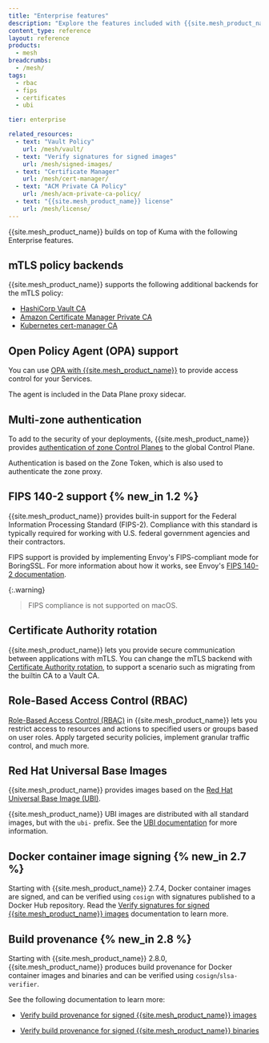 ```yaml
---
title: "Enterprise features"
description: "Explore the features included with {{site.mesh_product_name}} Enterprise, including mTLS backends, RBAC, FIPS support, and signed container images."
content_type: reference
layout: reference
products:
  - mesh
breadcrumbs:
  - /mesh/
tags:
  - rbac
  - fips
  - certificates
  - ubi

tier: enterprise

related_resources:
  - text: "Vault Policy"
    url: /mesh/vault/
  - text: "Verify signatures for signed images"
    url: /mesh/signed-images/
  - text: "Certificate Manager"
    url: /mesh/cert-manager/
  - text: "ACM Private CA Policy"
    url: /mesh/acm-private-ca-policy/
  - text: "{{site.mesh_product_name}} license"
    url: /mesh/license/
---
```




{{site.mesh_product_name}} builds on top of Kuma with the following Enterprise features.

## mTLS policy backends

{{site.mesh_product_name}} supports the following additional backends for the mTLS policy:
* [HashiCorp Vault CA](/mesh/vault/)
* [Amazon Certificate Manager Private CA](/mesh/acm-private-ca-policy/)
* [Kubernetes cert-manager CA](/mesh/cert-manager/)

## Open Policy Agent (OPA) support

You can use [OPA with {{site.mesh_product_name}}](/mesh/policies/meshopa)
to provide access control for your Services.

The agent is included in the Data Plane proxy sidecar.

## Multi-zone authentication

To add to the security of your deployments, {{site.mesh_product_name}} provides
[authentication of zone Control Planes](/mesh/multi-zone-authentication/)
to the global Control Plane.

Authentication is based on the Zone Token, which is also used to authenticate the zone proxy.

## FIPS 140-2 support {% new_in 1.2 %}

{{site.mesh_product_name}} provides built-in support for the Federal Information Processing Standard (FIPS-2). Compliance with this standard is typically required for working with U.S. federal government agencies and their contractors.

FIPS support is provided by implementing Envoy's FIPS-compliant mode for BoringSSL. For more information about how it works, see Envoy's [FIPS 140-2 documentation](https://www.envoyproxy.io/docs/envoy/latest/intro/arch_overview/security/ssl#fips-140-2).

{:.warning}
> FIPS compliance is not supported on macOS.

## Certificate Authority rotation

{{site.mesh_product_name}} lets you provide secure communication between applications with mTLS.
You can change the mTLS backend with [Certificate Authority rotation](/mesh/ca-rotation/),
to support a scenario such as migrating from the builtin CA to a Vault CA.

## Role-Based Access Control (RBAC)

[Role-Based Access Control (RBAC)](/mesh/rbac) in {{site.mesh_product_name}}
lets you restrict access to resources and actions to specified users or groups based on user roles.
Apply targeted security policies, implement granular traffic control, and much more.

## Red Hat Universal Base Images

{{site.mesh_product_name}} provides images based on the [Red Hat Universal Base Image (UBI)](https://developers.redhat.com/products/rhel/ubi).

{{site.mesh_product_name}} UBI images are distributed with all standard images, but with the `ubi-` prefix.
See the [UBI documentation](/mesh/ubi-images/) for more information.



## Docker container image signing {% new_in 2.7 %}

Starting with {{site.mesh_product_name}} 2.7.4, Docker container images are signed, and can be verified using `cosign` with signatures published to a Docker Hub repository. Read the [Verify signatures for signed {{site.mesh_product_name}} images](/mesh/features/signed-images/) documentation to learn more.


## Build provenance {% new_in 2.8 %}

Starting with {{site.mesh_product_name}} 2.8.0, {{site.mesh_product_name}} produces build provenance for Docker container images and binaries and can be verified using `cosign`/`slsa-verifier`.

See the following documentation to learn more:

* [Verify build provenance for signed {{site.mesh_product_name}} images](/mesh/provenance-verification-images/)

* [Verify build provenance for signed {{site.mesh_product_name}} binaries](/mesh/provenance-verification-binaries/)